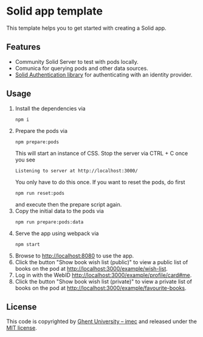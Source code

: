 # Solid app template

This template helps you to get started with creating a Solid app.

## Features

- Community Solid Server to test with pods locally.
- Comunica for querying pods and other data sources.
- [Solid Authentication library](https://github.com/inrupt/solid-client-authn-js) 
  for authenticating with an identity provider.

## Usage

1. Install the dependencies via 
   ```shell
   npm i
   ```
2. Prepare the pods via
   ```shell
   npm prepare:pods
   ```
   This will start an instance of CSS.
   Stop the server via CTRL + C once you see
   ```
   Listening to server at http://localhost:3000/
   ```
   You only have to do this once.
   If you want to reset the pods,
   do first
   ```shell
   npm run reset:pods
   ```
   and execute then the prepare script again.
3. Copy the initial data to the pods via
   ```shell
   npm run prepare:pods:data
   ```
4. Serve the app using webpack via
   ```shell
   npm start
   ```
5. Browse to <http://localhost:8080> to use the app.
6. Click the button "Show book wish list (public)" to view a public list of books on the pod
   at <http://localhost:3000/example/wish-list>.
7. Log in with the WebID <http://localhost:3000/example/profile/card#me>.
8. Click the button "Show book wish list (private)" to view a private list of books on the pod
   at <http://localhost:3000/example/favourite-books>.

## License

This code is copyrighted by [Ghent University – imec](http://idlab.ugent.be/) and
released under the [MIT license](http://opensource.org/licenses/MIT).
